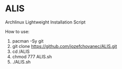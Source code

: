 # ALIS
Archlinux Lightweight Installation Script

How to use:
1. pacman -Sy git
2. git clone https://github.com/jozefchovanec/ALIS.git
3. cd /ALIS
4. chmod 777 ALIS.sh
5. ./ALIS.sh
